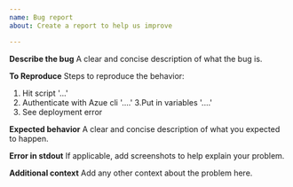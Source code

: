 ```yaml
---
name: Bug report
about: Create a report to help us improve

---
```


**Describe the bug**
A clear and concise description of what the bug is.

**To Reproduce**
Steps to reproduce the behavior:
1. Hit script '...'
2. Authenticate with Azue cli '....'
3.Put in variables '....'
4. See deployment error

**Expected behavior**
A clear and concise description of what you expected to happen.

**Error in stdout**
If applicable, add screenshots to help explain your problem.


**Additional context**
Add any other context about the problem here.
